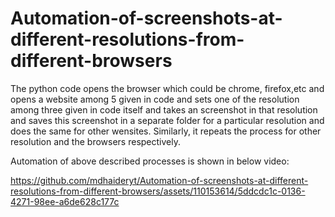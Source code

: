 # Automation-of-screenshots-at-different-resolutions-from-different-browsers
The python code opens the browser which could be chrome, firefox,etc and opens a website among 5 given in code and sets one of the resolution among three given in code itself and takes an screenshot in that resolution and saves this screenshot in a separate folder for a particular resolution and does the same for other wensites. Similarly, it repeats the process for other resolution and the browsers respectively.  

Automation of above described processes is shown in below video:

https://github.com/mdhaideryt/Automation-of-screenshots-at-different-resolutions-from-different-browsers/assets/110153614/5ddcdc1c-0136-4271-98ee-a6de628c177c
